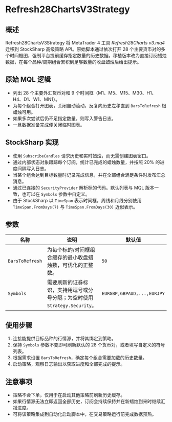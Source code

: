 # Refresh28ChartsV3Strategy

## 概述
Refresh28ChartsV3Strategy 将 MetaTrader 4 工具 *Refresh28Charts v3.mq4* 迁移到 StockSharp 高级策略 API。原始脚本通过依次打开 28 个主要货币对的多个时间框图，强制平台提前缓存指定数量的历史数据。移植版本改为直接订阅蜡烛数据，在每个品种/周期组合累积到足够数量的收盘蜡烛后给出提示。

## 原始 MQL 逻辑
- 列出 28 个主要外汇货币对和 9 个时间框（M1、M5、M15、M30、H1、H4、D1、W1、MN1）。
- 为每个组合打开图表，关闭自动滚动，反复向历史左移直到 `BarsToRefresh` 根蜡烛可用。
- 如果多次尝试后仍不足指定数量，则写入警告日志。
- 一旦数据准备完成便关闭临时图表。

## StockSharp 实现
- 使用 `SubscribeCandles` 请求历史和实时蜡烛，而无需创建图表窗口。
- 通过内部状态对象跟踪每个订阅，统计已完成的蜡烛数量，并按照 20% 的进度间隔写入日志。
- 当某个组合达到目标数量时记录完成信息，并在全部组合满足条件时发布汇总消息。
- 通过已连接的 `SecurityProvider` 解析标的代码。默认列表与 MQL 版本一致，也可以在 `Symbols` 参数中自定义。
- 由于 StockSharp 以 `TimeSpan` 表示时间框，周线和月线分别使用 `TimeSpan.FromDays(7)` 与 `TimeSpan.FromDays(30)` 近似表示。

## 参数
| 名称 | 说明 | 默认值 |
| --- | --- | --- |
| `BarsToRefresh` | 为每个标的/时间框组合缓存的最小收盘蜡烛数，可优化的正整数。 | `50` |
| `Symbols` | 需要刷新的证券标识，支持用逗号或分号分隔；为空时使用 `Strategy.Security`。 | `EURGBP,GBPAUD,...,EURJPY` |

## 使用步骤
1. 连接能提供目标品种的行情源，并将其绑定到策略。
2. 保持 `Symbols` 参数不变即可刷新默认的 28 个货币对，或者填写自定义的符号列表。
3. 根据需求设置 `BarsToRefresh`，确定每个组合需要加载的历史数量。
4. 启动策略，观察日志输出以获取进度和全部完成的提示。

## 注意事项
- 策略不会下单，仅用于在启动其他策略前刷新历史缓存。
- 如果行情源无法立即返回全部历史，订阅会持续保持并在新蜡烛到来时继续汇报进度。
- 可将该策略集成到自动化启动脚本中，在交易策略运行前完成数据预热。
